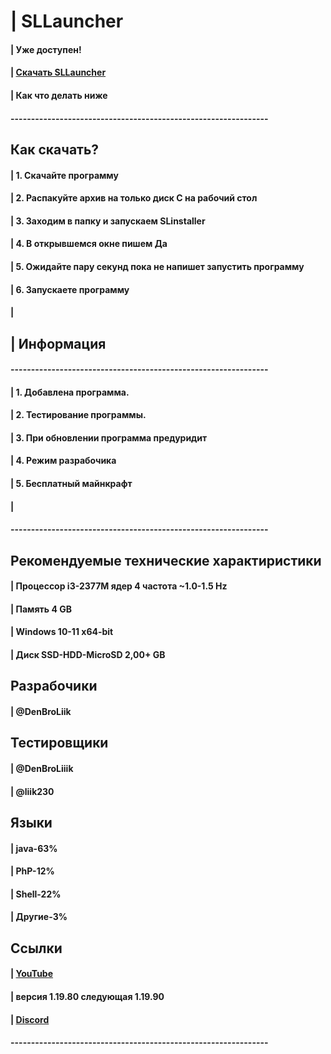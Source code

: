 # | SLLauncher
#### | Уже доступен!
#### | [Скачать SLLauncher](https://www.mediafire.com/file/2d2woo5lw1mixfp/SL.zip/file)
#### | Как что делать ниже
#### ---------------------------------------------------------------
## Как скачать?
#### | 1. Скачайте программу
#### | 2. Распакуйте архив на только диск __C__ на рабочий стол 
#### | 3. Заходим в папку и запускаем SLinstaller
#### | 4. В открывшемся окне пишем **Да**
#### | 5. Ожидайте пару секунд пока не напишет запустить программу
#### | 6. Запускаете программу
#### |
## | Информация
#### ---------------------------------------------------------------
#### | 1. Добавлена программа.
#### | 2. Тестирование программы.
#### | 3. При обновлении программа предуридит
#### | 4. Режим разрабочика
#### | 5. __Бесплатный майнкрафт__
#### | 
#### ---------------------------------------------------------------
## Рекомендуемые технические характиристики
#### | **__Процессор i3-2377M  ядер 4 частота ~1.0-1.5 Hz__**
#### | **__Память 4 GB__**
#### | **__Windows 10-11 x64-bit__**
#### | **__Диск SSD-HDD-MicroSD 2,00+ GB__**
## Разрабочики
#### | @DenBroLiik
## Тестировщики
#### | @DenBroLiiik
#### | @liik230
## Языки
#### | java-63%
#### | PhP-12%
#### | Shell-22%
#### | Другие-3%
## Ссылки
#### | [YouTube](https://www.youtube.com/@denbroliik)
#### | версия 1.19.80 следующая 1.19.90               
#### | [Discord](https://discord.gg/9kKmuNHj36)       
#### ---------------------------------------------------------------
